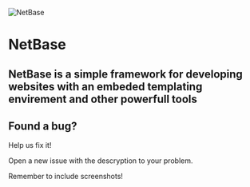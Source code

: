 ![NetBase](https://github.com/4UPanElektryk/NetBase/assets/80508394/c341fbed-818b-407f-940e-b246c5c6a6da)
# NetBase
## NetBase is a simple framework for developing websites with an embeded templating envirement and other powerfull tools

## Found a bug?
Help us fix it!

Open a new issue with the descryption to your problem.

Remember to include screenshots!
